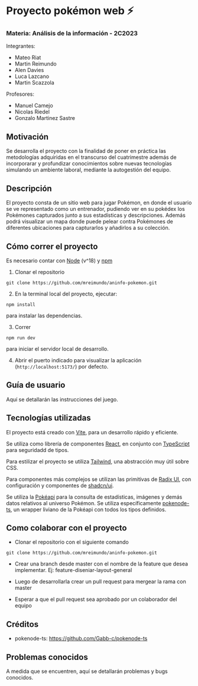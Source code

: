 # Proyecto pokémon web ⚡

### Materia: Análisis de la información - 2C2023

Integrantes:
- Mateo Riat
- Martin Reimundo
- Alen Davies
- Luca Lazcano
- Martin Scazzola

Profesores:
- Manuel Camejo
- Nicolas Riedel
- Gonzalo Martinez Sastre


## Motivación

Se desarrolla el proyecto con la finalidad de poner en práctica las metodologías adquiridas en el transcurso del cuatrimestre además de incorporarar y profundizar conocimientos sobre nuevas tecnologías simulando un ambiente laboral, mediante la autogestión del equipo.

## Descripción
El proyecto consta de un sitio web para jugar Pokémon, en donde el usuario se ve representado como un entrenador, pudiendo ver en su pokédex los Pokémones capturados junto a sus estadísticas y descripciones. Además podrá visualizar un mapa donde puede pelear contra Pokémones de diferentes ubicaciones para capturarlos y añadirlos a su colección.

## Cómo correr el proyecto

Es necesario contar con [Node](https://nodejs.org/en/) (v^18) y [npm](https://www.npmjs.com/)

1. Clonar el repositorio
```
git clone https://github.com/mreimundo/aninfo-pokemon.git
```

2. En la terminal local del proyecto, ejecutar:
```
npm install
```

para instalar las dependencias.

3. Correr
```
npm run dev
```
para iniciar el servidor local de desarrollo.

4. Abrir el puerto indicado para visualizar la aplicación (`http://localhost:5173/`) por defecto.

## Guía de usuario

Aquí se detallarán las instrucciones del juego.

## Tecnologías utilizadas

El proyecto está creado con [Vite](https://vitejs.dev/), para un desarrollo rápido y eficiente.

Se utiliza como librería de componentes [React](https://react.dev/), en conjunto con [TypeScript](https://www.typescriptlang.org/) para seguridadd de tipos.

Para estilizar el proyecto se utiliza [Tailwind](https://tailwindcss.com/), una abstracción muy útil sobre CSS.

Para componentes más complejos se utilizan las primitivas de [Radix UI](https://www.radix-ui.com/), con configuración y componentes de [shadcn/ui](https://ui.shadcn.com/).

Se utiliza la [Pokéapi](https://pokeapi.co/) para la consulta de estadísticas, imágenes y demás datos relativos al universo Pokémon. Se utiliza específicamente [pokenode-ts](https://github.com/Gabb-c/pokenode-ts), un wrapper liviano de la Pokéapi con todos los tipos definidos.


## Como colaborar con el proyecto
   - Clonar el repositorio con el siguiente comando
   
```
git clone https://github.com/mreimundo/aninfo-pokemon.git
```
   - Crear una branch desde master con el nombre de la feature que desea implementar. Ej: feature-diseniar-layout-general

   - Luego de desarrollarla crear un pull request para mergear la rama con master
   
   - Esperar a que el pull request sea aprobado por un colaborador del equipo

## Créditos

- pokenode-ts: https://github.com/Gabb-c/pokenode-ts

## Problemas conocidos

A medida que se encuentren, aquí se detallarán problemas y bugs conocidos.

